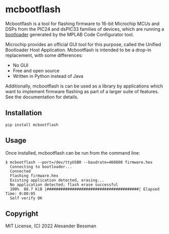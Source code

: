 # mcbootflash

Mcbootflash is a tool for flashing firmware to 16-bit Microchip MCUs and DSPs
from the PIC24 and dsPIC33 families of devices, which are running a
[bootloader](https://www.microchip.com/en-us/software-library/16-bit-bootloader)
generated by the MPLAB Code Configurator tool.

Microchip provides an official GUI tool for this purpose, called the
Unified Bootloader Host Application. Mcbootflash is intended to be a
drop-in replacement, with some differences:

-   No GUI
-   Free and open source
-   Written in Python instead of Java

Additionally, mcbootflash is can be used as a library by applications which
want to implement firmware flashing as part of a larger suite of features.
See the documentation for details.

## Installation

`pip install mcbootflash`

## Usage

Once installed, mcbootflash can be run from the command line:

```console
$ mcbootflash --port=/dev/ttyUSB0 --baudrate=460800 firmware.hex
  Connecting to bootloader...
  Connected
  Flashing firmware.hex
  Existing application detected, erasing...
  No application detected; flash erase successful
  100%  88.7 KiB |########################################| Elapsed Time: 0:00:05
  Self verify OK
```

## Copyright

MIT License, (C) 2022 Alexander Bessman